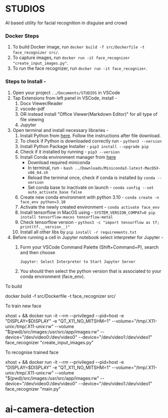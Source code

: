 # STUDIOS

AI based utility for facial recognition in disguise and crowd

### Docker Steps

1. To build Docker image, run `docker build -f src/Dockerfile -t face_recognizer src/`.
2. To capture images, run `docker run -it face_recognizer "create_input_images.py"`.
3. To run the face recognizer, run `docker run -it face_recognizer`.

### Steps to Install -

1. Open your project `../Documents/STUDIOS` in VSCode
2. Tap Extensions from left panel in VSCode, install -
   1. Docx Viewer/Reader
   2. vscode-pdf
   3. OR instead install "Office Viewer(Markdown Editor)" for all type of file viewing
   4. Jupyter
3. Open terminal and install necessary libraries -
   1. Install Python from [here](https://www.python.org/downloads/release/python-31011/). Follow the instructions after file download.
   2. To check if Python is downloaded correctly run - `python3 --version`
   3. Install Python Package Installer - `pip3 install --upgrade pip`
   4. Check if it installed by running - `pip3 --version`
   5. Install Conda environment manager from [here](https://docs.conda.io/en/latest/miniconda.html)
      - Download required miniconda
      - In terminal, run - `bash ../Downloads/Miniconda3-latest-MacOSX-x86_64.sh`
      - Reload the terminal once, check if conda is installed by `conda --version`
      - Set conda base to inactivate on launch - `conda config --set auto_activate_base false`
   6. Create new conda environment with python 3.10 - `conda create -n face_env python=3.10`
   7. Activate the newly created environment - `conda activate face_env`
   8. Install tensorflow in MacOS using - `SYSTEM_VERSION_COMPAT=0 pip install tensorflow-macos tensorflow-metal`
   9. Check tensorflow version - `python3 -c "import tensorflow as tf; print(tf.__version__)"`
   10. Install all other libs by `pip install -r requirements.txt`
4. Before running a cell in Jupyter notebook select interpreter for Jupyter -
   1. Form your VSCode Command Palette (Shift+Command+P), search and then choose

      ``Jupyter: Select Interpreter to Start Jupyter Server``
   2. You should then select the python version that is associated to your conda environment (face_env).


To build

docker build -f src/Dockerfile -t face_recognizer src/


To train new face

xhost + && docker run -it --rm --privileged --pid=host -e "DISPLAY=$DISPLAY" -e "QT_X11_NO_MITSHM=1" --volume="/tmp/.X11-unix:/tmp/.X11-unix:rw" --volume "$(pwd)/src/images:/usr/src/app/images:rw" --device="/dev/video0:/dev/video0" --device="/dev/video1:/dev/video1" face_recognizer "create_input_images.py"


To recognise trained face

xhost + && docker run -it --rm --privileged --pid=host -e "DISPLAY=$DISPLAY" -e "QT_X11_NO_MITSHM=1" --volume="/tmp/.X11-unix:/tmp/.X11-unix:rw" --volume "$(pwd)/src/images:/usr/src/app/images:rw" --device="/dev/video0:/dev/video0" --device="/dev/video1:/dev/video1" face_recognizer "main.py"
# ai-camera-detection
